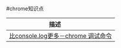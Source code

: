 #chrome知识点

| 描述        |
| :--------:  |
| [比console.log更多－chrome 调试命令](http://www.jianshu.com/p/a894f7f8d27d "悬停显示")   |
